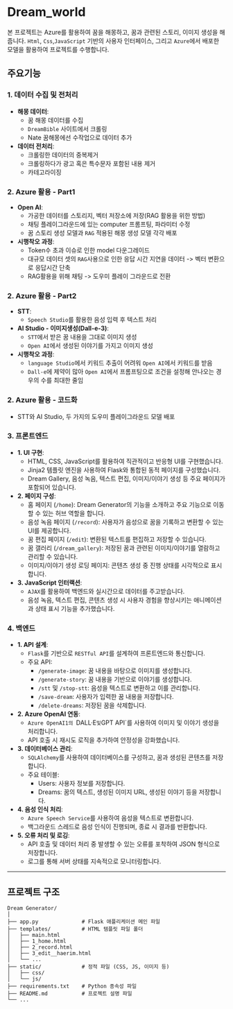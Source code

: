 # Dream_world
본 프로젝트는 Azure를 활용하여 꿈을 해몽하고, 꿈과 관련된 스토리, 이미지 생성을 해줍니다.  `Html`, `Css`,`JavaScript` 기반의 사용자 인터페이스, 그리고 `Azure`에서 배포한 모델을 활용하여 프로젝트를 수행합니다.

## 주요기능

### 1. 데이터 수집 및 전처리
- **해몽 데이터**:
  - 꿈 해몽 데이터를 수집
  - `DreamBible` 사이트에서 크롤링
  - Nate 꿈해몽에선 수작업으로 데이터 추가
- **데이터 전처리**:
  - 크롤링한 데이터의 중복제거
  - 크롤링하다가 광고 혹은 특수문자 포함된 내용 제거
  - 카테고라이징<br>
    
### 2. Azure 활용 - Part1
- **Open AI**:
  - 가공한 데이터를 스토리지, 벡터 저장소에 저장(RAG 활용을 위한 방법)
  - 채팅 플레이그라운드에 있는 computer 프롬프팅, 파라미터 수정
  - 꿈 스토리 생성 모델과 `RAG` 적용된 해몽 생성 모델 각각 배포
- **시행착오 과정**:
  - Token수 초과 이슈로 인한 model 다운그레이드
  - 대규모 데이터 셋의 `RAG`사용으로 인한 응답 시간 지연을 데이터 -> 벡터 변환으로 응답시간 단축
  - RAG활용을 위해 채팅 -> 도우미 플레이 그라운드로 전환<br> 
### 2. Azure 활용 - Part2
- **STT**:
    - `Speech Studio`를 활용한 음성 입력 후 텍스트 처리
- **AI Studio - 이미지생성(Dall-e-3)**:
    - `STT`에서 받은 꿈 내용을 그대로 이미지 생성
    - `Open AI`에서 생성된 이야기를 가지고 이미지 생성
- **시행착오 과정**:
    - `language Studio`에서 키워드 추출이 어려워 `Open AI`에서 키워드를 받음
    - `Dall-e`에 제약이 많아 `Open AI`에서 프롬프팅으로 조건을 설정해 안나오는 경우의 수를 최대한 줄임<br>
### 2. Azure 활용 - 코드화
- STT와 AI Studio, 두 가지의 도우미 플레이그라운드 모델 배포

### 3. 프론트엔드
- **1. UI 구현**:
    - HTML, CSS, JavaScript를 활용하여 직관적이고 반응형 UI를 구현했습니다.
    - Jinja2 템플릿 엔진을 사용하여 Flask와 통합된 동적 페이지를 구성했습니다.
    - Dream Gallery, 음성 녹음, 텍스트 편집, 이미지/이야기 생성 등 주요 페이지가 포함되어 있습니다.
- **2. 페이지 구성**:
    - 홈 페이지 (`/home`): Dream Generator의 기능을 소개하고 주요 기능으로 이동할 수 있는 허브 역할을 합니다.
    - 음성 녹음 페이지 (`/record`): 사용자가 음성으로 꿈을 기록하고 변환할 수 있는 UI를 제공합니다.
    - 꿈 편집 페이지 (`/edit`): 변환된 텍스트를 편집하고 저장할 수 있습니다.
    - 꿈 갤러리 (`/dream_gallery`): 저장된 꿈과 관련된 이미지/이야기를 열람하고 관리할 수 있습니다.
    - 이미지/이야기 생성 로딩 페이지: 콘텐츠 생성 중 진행 상태를 시각적으로 표시합니다.
- **3. JavaScript 인터랙션**:
    - `AJAX`를 활용하여 백엔드와 실시간으로 데이터를 주고받습니다.
    - 음성 녹음, 텍스트 편집, 콘텐츠 생성 시 사용자 경험을 향상시키는 애니메이션과 상태 표시 기능을   추가했습니다.

### 4. 백엔드
- **1. API 설계**:
    - `Flask`를 기반으로 `RESTful API`를 설계하여 프론트엔드와 통신합니다.
    - 주요 API:
        - `/generate-image`: 꿈 내용을 바탕으로 이미지를 생성합니다.
        - `/generate-story`: 꿈 내용을 기반으로 이야기를 생성합니다.
        - `/stt` 및 `/stop-stt`: 음성을 텍스트로 변환하고 이를 관리합니다.
        - `/save-dream`: 사용자가 입력한 꿈 내용을 저장합니다.
        - `/delete-dreams`: 저장된 꿈을 삭제합니다.
- **2. Azure OpenAI 연동**:
    - `Azure OpenAI1의 `DALL·E` 및 `GPT API`를 사용하여 이미지 및 이야기 생성을 처리합니다.
    - API 호출 시 재시도 로직을 추가하여 안정성을 강화했습니다.
- **3. 데이터베이스 관리**:
    - `SQLAlchemy`를 사용하여 데이터베이스를 구성하고, 꿈과 생성된 콘텐츠를 저장합니다.
    - 주요 테이블:
        - Users: 사용자 정보를 저장합니다.
        - Dreams: 꿈의 텍스트, 생성된 이미지 URL, 생성된 이야기 등을 저장합니다.
- **4. 음성 인식 처리**:
    - `Azure Speech Service`를 사용하여 음성을 텍스트로 변환합니다.
    - 백그라운드 스레드로 음성 인식이 진행되며, 종료 시 결과를 반환합니다.
- **5. 오류 처리 및 로깅**:
    - API 호출 및 데이터 처리 중 발생할 수 있는 오류를 포착하여 JSON 형식으로 저장합니다.
    - 로그를 통해 서버 상태를 지속적으로 모니터링합니다.

---

## 프로젝트 구조

```plaintext
Dream Generator/
│
├── app.py              # Flask 애플리케이션 메인 파일
├── templates/          # HTML 템플릿 파일 폴더
│   ├── main.html
│   ├── 1_home.html
│   ├── 2_record.html
│   ├── 3_edit__haerim.html
│   └── ...
├── static/             # 정적 파일 (CSS, JS, 이미지 등)
│   ├── css/
│   └── js/
├── requirements.txt    # Python 종속성 파일
├── README.md           # 프로젝트 설명 파일
└── ...
```


      
